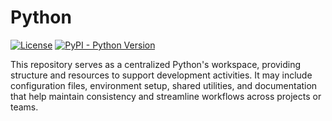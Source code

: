 <!--
Copyright (C) Pipin Fitriadi - All Rights Reserved

Unauthorized copying of this file, via any medium is strictly prohibited
Proprietary and confidential
Written by Pipin Fitriadi <pipinfitriadi@gmail.com>, 22 May 2025
-->

# Python

[![License](https://img.shields.io/badge/license-Proprietary-red)](LICENSE)
[![PyPI - Python Version](https://img.shields.io/badge/python-3.12.3-blue)](https://www.python.org/downloads/release/python-3123/)

This repository serves as a centralized Python's workspace, providing structure and resources to support development activities. It may include configuration files, environment setup, shared utilities, and documentation that help maintain consistency and streamline workflows across projects or teams.
